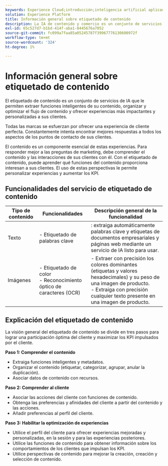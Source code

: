 ```yaml
---
keywords: Experience Cloud;introducción;inteligencia artificial aplicada al contenido y al comercio;temas populares;Servicios inteligentes;ccai
solution: Experience Platform
title: Información general sobre etiquetado de contenido
description: La IA de contenido y comercio es un conjunto de servicios de IA que le permiten extraer funciones inteligentes del contenido, organizar, optimizar el flujo de contenido y ofrecer experiencias personalizadas y más impactantes a sus clientes.
exl-id: 65c527d7-b1bd-414f-aba1-8445676a7052
source-git-commit: fc099a7faa85a05245787f39967776130600972f
workflow-type: tm+mt
source-wordcount: '324'
ht-degree: 1%

---
```


# Información general sobre etiquetado de contenido

El etiquetado de contenido es un conjunto de servicios de IA que le permiten extraer funciones inteligentes de su contenido, organizar y optimizar el flujo de contenido y ofrecer experiencias más impactantes y personalizadas a sus clientes.

Todas las marcas se esfuerzan por ofrecer una experiencia de cliente perfecta. Constantemente intenta encontrar mejores respuestas a todos los aspectos de los puntos de contacto de sus clientes.

El contenido es un componente esencial de estas experiencias. Para responder mejor a las preguntas de marketing, debe comprender el contenido y las interacciones de sus clientes con él. Con el etiquetado de contenido, puede aprender qué funciones del contenido proporciona interesan a sus clientes. El uso de estas perspectivas le permite personalizar experiencias y aumentar los KPI.

## Funcionalidades del servicio de etiquetado de contenido

| Tipo de contenido | Funcionalidades | Descripción general de la funcionalidad |
| --- | --- | --- |
| Texto | - Etiquetado de palabras clave <br> | : extraiga automáticamente palabras clave y etiquetas de documentos empresariales y páginas web mediante un servicio de IA listo para usar. <br> |
| Imágenes | - Etiquetado de color <br> - Reconocimiento óptico de caracteres (OCR) | - Extraer con precisión los colores dominantes (etiquetas y valores hexadecimales) y su peso de una imagen de producto. <br> - Extraiga con precisión cualquier texto presente en una imagen de producto. |

## Explicación del etiquetado de contenido

La visión general del etiquetado de contenido se divide en tres pasos para lograr una participación óptima del cliente y maximizar los KPI impulsados por el cliente.

**Paso 1: Comprender el contenido**
- Extraiga funciones inteligentes y metadatos.
- Organizar el contenido (etiquetar, categorizar, agrupar, anular la duplicación).
- Asociar datos de contenido con recursos.

**Paso 2: Comprender al cliente**
- Asociar las acciones del cliente con funciones de contenido.
- Obtenga las preferencias y afinidades del cliente a partir del contenido y las acciones.
- Añadir preferencias al perfil del cliente.

**Paso 3: Habilitar la optimización de experiencias**
- Utilice el perfil del cliente para ofrecer experiencias mejoradas y personalizadas, en la sesión y para las experiencias posteriores.
- Utilice las funciones de contenido para obtener información sobre los comportamientos de los clientes que impulsan los KPI.
- Utilice perspectivas de contenido para mejorar la creación, creación y selección de contenido.

